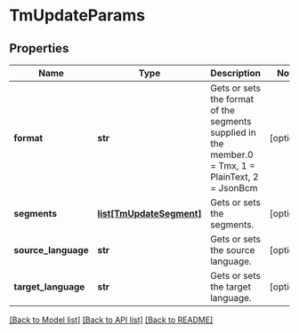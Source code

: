 # TmUpdateParams

## Properties
Name | Type | Description | Notes
------------ | ------------- | ------------- | -------------
**format** | **str** | Gets or sets the format of the segments supplied in the  member.0 &#x3D; Tmx, 1 &#x3D; PlainText, 2 &#x3D; JsonBcm | [optional] 
**segments** | [**list[TmUpdateSegment]**](TmUpdateSegment.md) | Gets or sets the segments. | [optional] 
**source_language** | **str** | Gets or sets the source language. | [optional] 
**target_language** | **str** | Gets or sets the target language. | [optional] 

[[Back to Model list]](../README.md#documentation-for-models) [[Back to API list]](../README.md#documentation-for-api-endpoints) [[Back to README]](../README.md)

